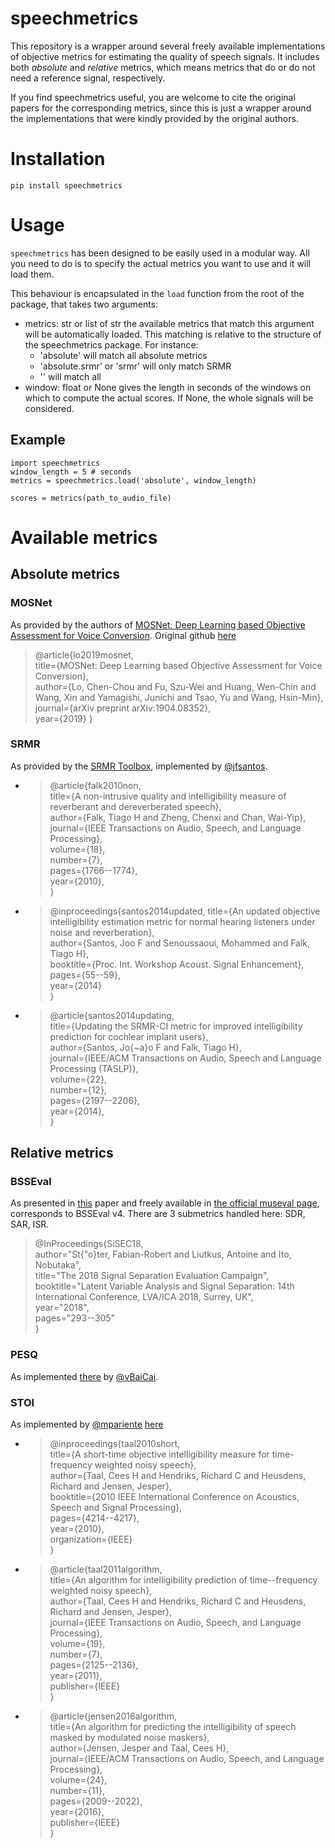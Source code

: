 # speechmetrics

This repository is a wrapper around several freely available implementations of objective metrics for estimating the quality of speech signals. It includes both _absolute_ and _relative_ metrics, which means metrics that do or do not need a reference signal, respectively.


If you find speechmetrics useful, you are welcome to cite the original papers for the corresponding metrics, since this is just a wrapper around the implementations that were kindly provided by the original authors.

# Installation
```
pip install speechmetrics
```

# Usage

`speechmetrics` has been designed to be easily used in a modular way. All you need to do is to specify the actual metrics you want to use and it will load them.

This behaviour is encapsulated in the `load` function from the root of the package, that takes two arguments:
* metrics: str or list of str
  the available metrics that match this argument will be automatically loaded. This matching is relative to the structure of the speechmetrics package.
  For instance:
    - 'absolute' will match all absolute metrics
    - 'absolute.srmr' or 'srmr' will only match SRMR
    - '' will match all
* window: float or None
  gives the length in seconds of the windows on which to compute the actual scores. If None, the whole signals will be considered.

## Example
```
import speechmetrics
window_length = 5 # seconds
metrics = speechmetrics.load('absolute', window_length)

scores = metrics(path_to_audio_file)
```

# Available metrics
## Absolute metrics

### MOSNet

As provided by the authors of [MOSNet: Deep Learning based Objective Assessment for Voice Conversion](https://arxiv.org/abs/1904.08352). Original github [here](https://github.com/lochenchou/MOSNet)
> @article{lo2019mosnet,  
  title={MOSNet: Deep Learning based Objective Assessment for Voice Conversion},  
  author={Lo, Chen-Chou and Fu, Szu-Wei and Huang, Wen-Chin and Wang, Xin and Yamagishi, Junichi and Tsao, Yu and Wang, Hsin-Min},  
  journal={arXiv preprint arXiv:1904.08352},  
  year={2019}
}

### SRMR

As provided by the [SRMR Toolbox](https://github.com/jfsantos/SRMRpy), implemented by [@jfsantos](https://github.com/jfsantos).

* > @article{falk2010non,  
  title={A non-intrusive quality and intelligibility measure of reverberant and dereverberated speech},  
  author={Falk, Tiago H and Zheng, Chenxi and Chan, Wai-Yip},  
  journal={IEEE Transactions on Audio, Speech, and Language Processing},  
  volume={18},  
  number={7},  
  pages={1766--1774},  
  year={2010},  
}

* > @inproceedings{santos2014updated,
  title={An updated objective intelligibility   estimation metric for normal hearing listeners under noise and reverberation},  
  author={Santos, Joo F and Senoussaoui, Mohammed and Falk, Tiago H},  
  booktitle={Proc. Int. Workshop Acoust. Signal Enhancement},  
  pages={55--59},  
  year={2014}  
}

* > @article{santos2014updating,  
  title={Updating the SRMR-CI metric for improved intelligibility prediction for cochlear implant users},  
  author={Santos, Jo{\~a}o F and Falk, Tiago H},  
  journal={IEEE/ACM Transactions on Audio, Speech and Language Processing (TASLP)},  
  volume={22},  
  number={12},  
  pages={2197--2206},  
  year={2014},  
}

## Relative metrics
### BSSEval

As presented in [this](https://hal-lirmm.ccsd.cnrs.fr/lirmm-01766791v2/document) paper and freely available in [the official museval page](https://github.com/sigsep/sigsep-mus-eval), corresponds to BSSEval v4. There are 3 submetrics handled here: SDR, SAR, ISR.

> @InProceedings{SiSEC18,  
  author="St{\"o}ter, Fabian-Robert and Liutkus, Antoine and Ito, Nobutaka",  
  title="The 2018 Signal Separation Evaluation Campaign",  
  booktitle="Latent Variable Analysis and Signal Separation:
  14th International Conference, LVA/ICA 2018, Surrey, UK",  
  year="2018",  
  pages="293--305"  
}

### PESQ

As implemented [there](https://github.com/vBaiCai/python-pesq) by [@vBaiCai](https://github.com/vBaiCai).

### STOI

As implemented by [@mpariente]() [here](https://github.com/mpariente/pystoi)
* > @inproceedings{taal2010short,  
  title={A short-time objective intelligibility measure for time-frequency weighted noisy speech},  
  author={Taal, Cees H and Hendriks, Richard C and Heusdens, Richard and Jensen, Jesper},  
  booktitle={2010 IEEE International Conference on Acoustics, Speech and Signal Processing},  
  pages={4214--4217},  
  year={2010},  
  organization={IEEE}  
}
* > @article{taal2011algorithm,  
  title={An algorithm for intelligibility prediction of time--frequency weighted noisy speech},  
  author={Taal, Cees H and Hendriks, Richard C and Heusdens, Richard and Jensen, Jesper},  
  journal={IEEE Transactions on Audio, Speech, and Language Processing},  
  volume={19},  
  number={7},  
  pages={2125--2136},  
  year={2011},  
  publisher={IEEE}  
}
* > @article{jensen2016algorithm,  
  title={An algorithm for predicting the intelligibility of speech masked by modulated noise maskers},  
  author={Jensen, Jesper and Taal, Cees H},  
  journal={IEEE/ACM Transactions on Audio, Speech, and Language Processing},  
  volume={24},  
  number={11},  
  pages={2009--2022},  
  year={2016},  
  publisher={IEEE}  
}
